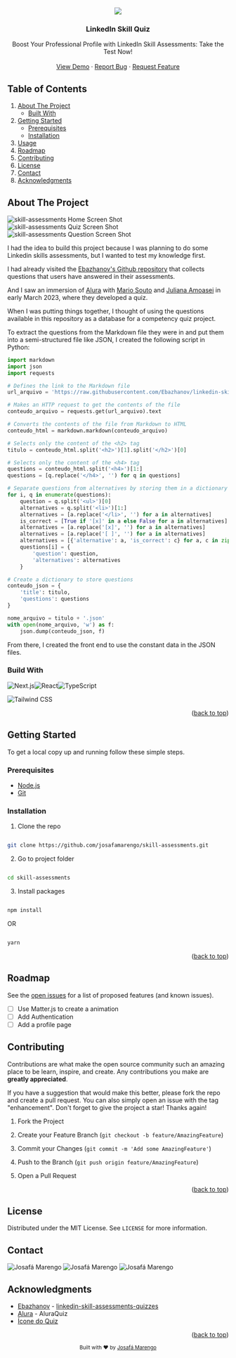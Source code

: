 <a name="readme-top"></a>

  <br />
<div align="center">
  <img src="https://img.icons8.com/3d-fluency/94/null/test-passed.png"/>

  <h3 align="center">LinkedIn Skill Quiz</h3>

  <p align="center">
    Boost Your Professional Profile with LinkedIn Skill Assessments: Take the Test Now!
    <br />
    <br />
    <a href="https://linkedin-skill-assessments.netlify.app/">View Demo</a>
    ·
    <a href="https://github.com/josafamarengo/skill-assessments/issues">Report Bug</a>
    ·
    <a href="https://github.com/josafamarengo/skill-assessments/issues">Request Feature</a>
  </p>

</div>

## Table of Contents
  <ol>
    <li>
      <a href="#about-the-project">About The Project</a>
      <ul>
        <li><a href="#built-with">Built With</a></li>
      </ul>
    </li>
    <li>
      <a href="#getting-started">Getting Started</a>
      <ul>
        <li><a href="#prerequisites">Prerequisites</a></li>
        <li><a href="#installation">Installation</a></li>
      </ul>
    </li>
    <li><a href="#usage">Usage</a></li>
    <li><a href="#roadmap">Roadmap</a></li>
    <li><a href="#contributing">Contributing</a></li>
    <li><a href="#license">License</a></li>
    <li><a href="#contact">Contact</a></li>
    <li><a href="#acknowledgments">Acknowledgments</a></li>
  </ol>

## About The Project

![skill-assessments Home Screen Shot](./src/assets/img/screenshots/home.png)
![skill-assessments Quiz Screen Shot](./src/assets/img/screenshots/quiz.png)![skill-assessments Question Screen Shot](./src/assets/img/screenshots/question.png)

I had the idea to build this project because I was planning to do some Linkedin skills assessments, but I wanted to test my knowledge first.

I had already visited the [Ebazhanov's Github repository](https://github.com/Ebazhanov/linkedin-skill-assessments-quizzes) that collects questions that users have answered in their assessments.

And I saw an immersion of [Alura](https://www.alura.com.br/) with [Mario Souto](https://github.com/omariosouto) and [Juliana Amoasei](https://github.com/JulianaAmoasei) in early March 2023, where they developed a quiz.

When I was putting things together, I thought of using the questions available in this repository as a database for a competency quiz project.

To extract the questions from the Markdown file they were in and put them into a semi-structured file like JSON, I created the following script in Python:

```python	
import markdown
import json
import requests

# Defines the link to the Markdown file
url_arquivo = 'https://raw.githubusercontent.com/Ebazhanov/linkedin-skill-assessments-quizzes/main/html/html-quiz.md'

# Makes an HTTP request to get the contents of the file
conteudo_arquivo = requests.get(url_arquivo).text

# Converts the contents of the file from Markdown to HTML
conteudo_html = markdown.markdown(conteudo_arquivo)

# Selects only the content of the <h2> tag
titulo = conteudo_html.split('<h2>')[1].split('</h2>')[0]

# Selects only the content of the <h4> tag
questions = conteudo_html.split('<h4>')[1:]
questions = [q.replace('</h4>', '') for q in questions]

# Separate questions from alternatives by storing them in a dictionary
for i, q in enumerate(questions):
    question = q.split('<ul>')[0]
    alternatives = q.split('<li>')[1:]
    alternatives = [a.replace('</li>', '') for a in alternatives]
    is_correct = [True if '[x]' in a else False for a in alternatives]
    alternatives = [a.replace('[x]', '') for a in alternatives]
    alternatives = [a.replace('[ ]', '') for a in alternatives]
    alternatives = [{'alternative': a, 'is_correct': c} for a, c in zip(alternatives, is_correct)]
    questions[i] = {
        'question': question,
        'alternatives': alternatives
    }

# Create a dictionary to store questions
conteudo_json = {
    'title': titulo,
    'questions': questions
}

nome_arquivo = titulo + '.json'
with open(nome_arquivo, 'w') as f:
    json.dump(conteudo_json, f)
```

From there, I created the front end to use the constant data in the JSON files.

### Build With

![Next.js](https://img.shields.io/badge/-Next.js-000000?style=flat&logo=next.js&logoColor=white)![React](https://img.shields.io/badge/-React-000000?style=flat&logo=react&logoColor=61DAFB)![TypeScript](https://img.shields.io/badge/-TypeScript-000000?style=flat&logo=typescript&logoColor=007ACC)

![Tailwind CSS](https://img.shields.io/badge/-Tailwind%20CSS-000000?style=flat&logo=tailwind-css&logoColor=38B2AC)

<p align="right">(<a href="#readme-top">back to top</a>)</p>

## Getting Started

To get a local copy up and running follow these simple steps.

### Prerequisites

- [Node.js](https://nodejs.org/en/)
- [Git](https://git-scm.com/)


### Installation

1. Clone the repo

```bash

git clone https://github.com/josafamarengo/skill-assessments.git

```

2. Go to project folder

```bash

cd skill-assessments

```

3. Install packages

```bash

npm install

```

OR

```bash

yarn

```

<p align="right">(<a href="#readme-top">back to top</a>)</p>

## Roadmap

See the [open issues](https://github.com/josafamarengo/skill-assessments/issues) for a list of proposed features (and known issues).

- [ ] Use Matter.js to create a animation 
- [ ] Add Authentication
- [ ] Add a profile page

## Contributing

Contributions are what make the open source community such an amazing place to be learn, inspire, and create. Any contributions you make are **greatly appreciated**.

If you have a suggestion that would make this better, please fork the repo and create a pull request. You can also simply open an issue with the tag "enhancement".
Don't forget to give the project a star! Thanks again!

1. Fork the Project

2. Create your Feature Branch (`git checkout -b feature/AmazingFeature`)

3. Commit your Changes (`git commit -m 'Add some AmazingFeature'`)

4. Push to the Branch (`git push origin feature/AmazingFeature`)

5. Open a Pull Request

<p align="right">(<a href="#readme-top">back to top</a>)</p>

## License

Distributed under the MIT License. See `LICENSE` for more information.

## Contact

![Josafá Marengo](https://img.shields.io/badge/-Linkedin-000000?style=flat&logo=Linkedin&logoColor=white&link=https://www.linkedin.com/in/josafamarengo/)
![Josafá Marengo](https://img.shields.io/badge/-Email-000000?style=flat&logo=Gmail&logoColor=white&link=https://josafa.com.br/#contact)
![Josafá Marengo](https://img.shields.io/badge/-Portfolio-000000?style=flat&logo=Google-Chrome&logoColor=white&link=https://josafa.com.br/)


## Acknowledgments

- [Ebazhanov](https://github.com/Ebazhanov) - [linkedin-skill-assessments-quizzes](https://github.com/Ebazhanov/linkedin-skill-assessments-quizzes)
- [Alura](https://www.alura.com.br/) - AluraQuiz
- [Ícone do Quiz](https://icons8.com/icon/f3o1AGoVZ2Un/test-passed)

<p align="right">(<a href="#readme-top">back to top</a>)</p>

<div align="center">
  <sub>Built with ❤︎ by <a href="https://josafa.com.br">Josafá Marengo</a>
</div>

